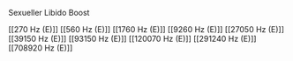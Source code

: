 Sexueller Libido Boost

[[270 Hz (E)]]
[[560 Hz (E)]]
[[1760 Hz (E)]]
[[9260 Hz (E)]]
[[27050 Hz (E)]]
[[39150 Hz (E)]]
[[93150 Hz (E)]]
[[120070 Hz (E)]]
[[291240 Hz (E)]]
[[708920 Hz (E)]]
